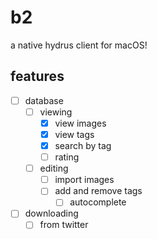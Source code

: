 # b2

a native hydrus client for macOS!

## features

- [ ] database
  - [ ] viewing
    - [x] view images
    - [x] view tags
    - [x] search by tag
    - [ ] rating
  - [ ] editing
    - [ ] import images
    - [ ] add and remove tags
      - [ ] autocomplete
- [ ] downloading
  - [ ] from twitter
